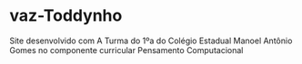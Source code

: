 # vaz-Toddynho
Site desenvolvido com A Turma do 1ºa do Colégio Estadual Manoel Antônio Gomes no componente curricular Pensamento Computacional
